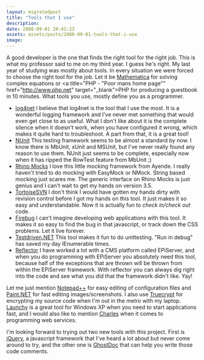 ```yaml
---
layout: migratedpost
title: "Tools that I use"
description:
date: 2008-09-01 20:41:23
assets: assets/posts/2008-09-01-tools-that-i-use
image: 
---
```


A good developer is the one that finds the right tool for the right job. This is what my professor said to me on my third year. I guess he's right. My last year of studying was mostly about tools. In every situation we were forced to choose the right tool for the job. Let it be <a title="Mathematica home page" href="http://www.wolfram.com/">Mathematica</a> for solving complex equations or <a title="PHP - "Poor mans home page"" href="http://www.php.net" target="_blank">PHP</a> for producing a guestbook in 10 minutes. What tools you use, mostly define you as a programmer.
<ul>
 <li><a title="Apache Log4Net" href="http://logging.apache.org/log4net/index.html" target="_blank">log4net</a>
I believe that log4net is the tool that I use the most. It is a wonderful logging framework and I've never met something that would even get close to as useful. What I don't like about it is the complete silence when it doesn't work, when you have configured it wrong, which makes it quite hard to troubleshoot. A part from that, it is a great tool!</li>
 <li><a title="NUnit" href="http://www.nunit.org/index.php" target="_blank">NUnit</a>
This testing framework seems to be almost a standard by now. I know there is MbUnit, xUnit and MSUnit, but I've never really found any reason to use them. NUnit just seems to be complete, especially now when it has ripped the RowTest feature from MbUnit ;)</li>
 <li><a title="Rhino Mocks" href="http://www.ayende.com/projects/rhino-mocks.aspx" target="_blank">Rhino Mocks</a>
I love this little mocking framework from Ayende. I really haven't tried to do mocking with EasyMock or NMock. String based mocking just scares me. The generic interface on Rhino Mocks is just genius and I can't wait to get my hands on version 3.5.</li>
 <li><a title="TortoiseSVN" href="http://tortoisesvn.tigris.org/" target="_blank">TortoiseSVN</a>
I don't think I would have gotten my hands dirty with revision control before I got my hands on this tool. It just makes it so easy and understandable. Now it is actually fun to <em>check in/check out </em>code.</li>
 <li><a title="Firebug" href="http://getfirebug.com/">Firebug</a>
I can't imagine developing web applications with this tool. It makes it so easy to find the bug in that javascript, or track down the CSS problems. Let it live forever.</li>
 <li><a title="Testdriven.NET" href="http://www.testdriven.net/" target="_blank">Testdriven.NET</a>
This tool makes it fun to do unittesting. "Run in debug" has saved my day IEnumerable times.</li>
 <li><a title="Reflector" href="http://www.red-gate.com/products/reflector/" target="_blank">Reflector</a>
I have worked a lot with a CMS platform called EPiServer, and when you do programming with EPiServer you absolutely need this tool, because half of the exceptions that are thrown will be thrown from within the EPiServer framework. With reflector you can always dig right into the code and see what you did that the framework didn't like. Yay!</li>
</ul>
Let me just mention <a title="Notepad++" href="http://notepad-plus.sourceforge.net/uk/site.htm" target="_blank">Notepad++</a> for easy editing of configuration files and <a title="Paint.NET" href="http://www.getpaint.net/" target="_blank">Paint.NET</a> for fast editing images/screenshots. I also use <a title="TrueCrypt" href="http://www.truecrypt.org/" target="_blank">Truecrypt</a> for encrypting my source code when I'm out in the metro with my laptop. <a title="Launchy" href="http://www.launchy.net/" target="_blank">Launchy</a> is a great tool for Windows XP when you need to start applications fast, and I would also like to mention <a title="Charles web debugging proxy" href="http://www.charlesproxy.com/" target="_blank">Charles</a> when it comes to programming web services.

I'm looking forward to trying out two new tools with this project. First is <a title="jQuery" href="http://jquery.com/" target="_blank">jQuery</a>, a javascript framework that I've heard a lot about but never come around to try, and the other one is <a title="GhostDoc" href="http://www.roland-weigelt.de/ghostdoc/" target="_blank">GhostDoc</a> that can help you write those code comments.
